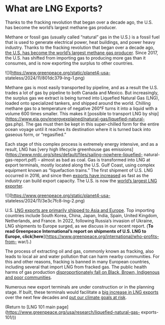 # What are LNG Exports?

Thanks to the fracking revolution that began over a decade ago, the U.S. has
become the world’s largest methane gas producer.

Methane or fossil gas (usually called “natural” gas in the U.S.) is a fossil
fuel that is used to generate electrical power, heat buildings, and power
heavy industry. Thanks to the fracking revolution that began over a decade
ago, [the U.S. has become the world’s largest methane gas
producer](https://www.eia.gov/international/rankings/world?pa=287&u=2&f=A&v=none&y=01%2F01%2F2021).
Since 2017, the U.S. has shifted from importing gas to producing more gas than
it consumes, and is now exporting the surplus to other countries.

![](https://www.greenpeace.org/static/planet4-usa-
stateless/2024/11/801dc379-lng-1.png)

Methane gas is most easily transported by pipeline, and as a result the U.S.
trades a lot of gas by pipeline to both Canada and Mexico. But increasingly,
the surplus gas we extract is being turned into Liquefied Natural Gas (LNG),
loaded onto specialized tankers, and shipped around the world. Chilling
methane gas to a temperature of negative 260°F turns it into a liquid with a
volume 600 times smaller. This makes it [possible to transport LNG by
ship](https://www.eia.gov/energyexplained/natural-gas/liquefied-natural-
gas.php). The gas must then be kept in this super-chilled form for the entire
ocean voyage until it reaches its destination where it is turned back into
gaseous form, or “regasified.”

Each stage of this complex process is extremely energy intensive, and as a
result, LNG has [very high lifecycle greenhouse gas
emissions](https://www.nrdc.org/sites/default/files/sailing-nowhere-liquefied-
natural-gas-report.pdf) – almost as bad as coal. Gas is transformed into LNG
at export terminals, mostly located along the U.S. Gulf Coast, using complex
equipment known as “liquefaction trains.” The first shipment of U.S. LNG
occurred in 2016, and since then [exports have
increased](https://www.energy.gov/fecm/listings/lng-reports) as fast as the
industry can build export capacity. The U.S. is now the [world’s largest LNG
exporter](https://www.eia.gov/todayinenergy/detail.php?id=55741).

![](https://www.greenpeace.org/static/planet4-usa-
stateless/2024/11/3e3c7fc8-lng-2.png)

U.S. [LNG exports are primarily shipped to Asia and
Europe](https://www.eia.gov/dnav/ng/ng_move_expc_s1_a.htm). Top importing
countries include South Korea, China, Japan, India, Spain, United Kingdom,
Netherlands, and France. In 2022, following Russia’s invasion of Ukraine, LNG
shipments to Europe surged, as we discuss in our recent report. (**To read
Greenpeace International’s report on shipments of U.S. LNG to Europe,
click**[**here**](https://www.greenpeace.org/international/who-profits-from-
war/)**.**)

The process of extracting oil and gas, commonly known as fracking, also leads
to local air and water pollution that can harm nearby communities. For this
and other reasons, fracking is banned in many European countries, including
several that import LNG from fracked gas. The public health harms of gas
production [disproportionately fall on Black, Brown, Indigenous and poor
communities](https://www.greenpeace.org/usa/reports/fossil-fuel-racism/).

Numerous new export terminals are under construction or in the planning stage.
If built, these terminals would facilitate a [big increase in LNG
exports](https://www.eia.gov/todayinenergy/detail.php?id=56320) over the next
few decades and [put our climate goals at
risk](https://climateactiontracker.org/documents/1094/CAT_2022-11-10_GlobalUpdate_COP27.pdf).

(Return to [LNG 101 main
page](https://www.greenpeace.org/usa/research/liquefied-natural-gas-
exports-101/))


